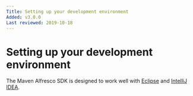 ```yaml
---
Title: Setting up your development environment
Added: v3.0.0
Last reviewed: 2019-10-18
---
```

# Setting up your development environment

The Maven Alfresco SDK is designed to work well with [Eclipse](https://www.eclipse.org/) and [IntelliJ IDEA](https://www.jetbrains.com/idea/).
